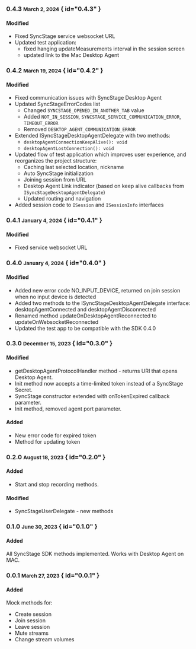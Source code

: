 ### 0.4.3 <small>March 2, 2024</small> { id="0.4.3" }

#### Modified
* Fixed SyncStage service websocket URL
* Updated test application:
    * fixed hanging updateMeasurements interval in the session screen
    * updated link to the Mac Desktop Agent


### 0.4.2 <small>March 19, 2024</small> { id="0.4.2" }

#### Modified
* Fixed communication issues with SyncStage Desktop Agent
* Updated SyncStageErrorCodes list
    * Changed `SYNCSTAGE_OPENED_IN_ANOTHER_TAB` value
    * Added `NOT_IN_SESSION`, `SYNCSTAGE_SERVICE_COMMUNICATION_ERROR`, `TIMEOUT_ERROR`
    * Removed `DESKTOP_AGENT_COMMUNICATION_ERROR`
* Extended ISyncStageDesktopAgentDelegate with two methods:
    * `desktopAgentConnectionKeepAlive(): void`
    *  `desktopAgentLostConnection(): void`
* Updated flow of test application which improves user experience, and reorganizes the project structure:
    * Caching last selected location, nickname
    * Auto SyncStage initialization
    * Joining session from URL
    * Desktop Agent Link indicator (based on keep alive callbacks from `ISyncStageDesktopAgentDelegate`)
    * Updated routing and navigation
* Added session code to `ISession` and `ISessionInfo` interfaces

### 0.4.1 <small>January 4, 2024</small> { id="0.4.1" }
#### Modified
* Fixed service websocket URL

### 0.4.0 <small>January 4, 2024</small> { id="0.4.0" }
#### Modified
* Added new error code NO_INPUT_DEVICE, returned on join session when no input device is detected
* Added two methods to the ISyncStageDesktopAgentDelegate interface: desktopAgentConnected and desktopAgentDisconnected
* Renamed method updateOnDesktopAgentReconnected to updateOnWebsocketReconnected
* Updated the test app to be compatible with the SDK 0.4.0

### 0.3.0 <small>December 15, 2023</small> { id="0.3.0" }
#### Modified
* getDesktopAgentProtocolHandler method - returns URI that opens Desktop Agent.
* Init method now accepts a time-limited token instead of a SyncStage Secret.
* SyncStage constructor extended with onTokenExpired callback parameter.
* Init method, removed agent port parameter.

#### Added
* New error code for expired token
* Method for updating token

### 0.2.0 <small>August 18, 2023</small> { id="0.2.0" }
#### Added

* Start and stop recording methods.

#### Modified

* SyncStageUserDelegate - new methods
### 0.1.0 <small>June 30, 2023</small> { id="0.1.0" }
#### Added

All SyncStage SDK methods implemented. Works with Desktop Agent on MAC.

### 0.0.1 <small>March 27, 2023</small> { id="0.0.1" }
#### Added

Mock methods for:

* Create session
* Join session
* Leave session
* Mute streams
* Change stream volumes
